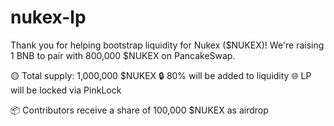 # nukex-lp
Thank you for helping bootstrap liquidity for Nukex ($NUKEX)! We're raising 1 BNB to pair with 800,000 $NUKEX on PancakeSwap.

🟡 Total supply: 1,000,000 $NUKEX
🔒 80% will be added to liquidity
🌐 LP will be locked via PinkLock

📦 Contributors receive a share of 100,000 $NUKEX as airdrop

